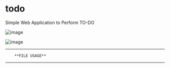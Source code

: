 # todo
Simple Web Application to Perform TO-DO


![image](https://github.com/veluvignesh027/todo/assets/88939464/e1a1482c-5592-484f-b2c9-251d2c0d5401)

![image](https://github.com/veluvignesh027/todo/assets/88939464/b112cd28-bb24-44b7-aa9d-55f8e2c5010b)

__________________________________________________________________________________________________________
        **FILE USAGE**
__________________________________________________________________________________________________________
